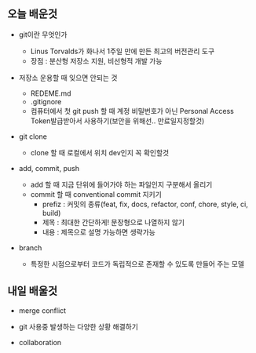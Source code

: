 ## 오늘 배운것
- git이란 무엇인가
  - Linus Torvalds가 화나서 1주일 만에 만든 최고의 버전관리 도구
  - 장점 : 분산형 저장소 지원, 비선형적 개발 가능
    
- 저장소 운용할 때 잊으면 안되는 것
  - REDEME.md
  - .gitignore
  - 컴퓨터에서 첫 git push 할 때 계정 비밀번호가 아닌 Personal Access Token발급받아서 사용하기(보안을 위해선.. 만료일지정할것)


- git clone
  - clone 할 때 로컬에서 위치 dev인지 꼭 확인할것

- add, commit, push
  - add 할 때 지금 단위에 들어가야 하는 파일인지 구분해서 올리기
  - commit 할 때 conventional commit 지키기
    - prefiz : 커밋의 종류(feat, fix, docs, refactor, conf, chore, style, ci, build)
    - 제목 : 최대한 간단하게! 문장형으로 나열하지 않기
    - 내용 : 제목으로 설명 가능하면 생략가능

 - branch
   - 특정한 시점으로부터 코드가 독립적으로 존재할 수 있도록 만들어 주는 모델


  ## 내일 배울것
  - merge conflict
  
  - git 사용중 발생하는 다양한 상황 해결하기
  
  - collaboration


